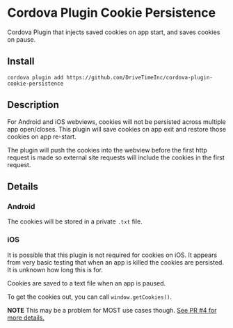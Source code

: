 # Cordova Plugin Cookie Persistence

Cordova Plugin that injects saved cookies on app start, and saves cookies on pause.

## Install

```
cordova plugin add https://github.com/DriveTimeInc/cordova-plugin-cookie-persistence
```

## Description

For Android and iOS webviews, cookies will not be persisted across multiple app open/closes. This plugin will save cookies on app exit and restore those cookies on app re-start.

The plugin will push the cookies into the webview before the first http request is made so external site requests will include the cookies in the first request.

## Details

### Android

The cookies will be stored in a private `.txt` file.

### iOS

It is possible that this plugin is not required for cookies on iOS. It appears from very basic testing that when an app is killed the cookies are persisted. It is unknown how long this is for.

Cookies are saved to a text file when an app is paused.

To get the cookies out, you can call `window.getCookies()`.

**NOTE** This may be a problem for MOST use cases though. [See PR #4 for more details.](https://github.com/DriveTimeInc/cordova-plugin-cookie-persistence/issues/4)
